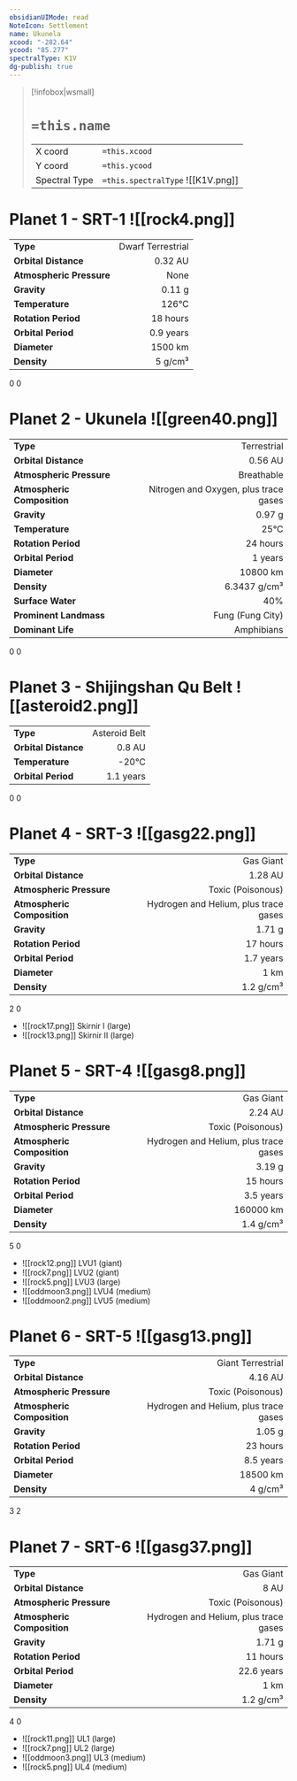 ```yaml
---
obsidianUIMode: read
NoteIcon: Settlement
name: Ukunela
xcood: "-282.64"
ycood: "85.277"
spectralType: K1V
dg-publish: true
---
```

> [!infobox|wsmall]
> # `=this.name`
> | | |
> | - | - |
> | X coord | `=this.xcood` |
> | Y coord| `=this.ycood` |
> | Spectral Type | `=this.spectralType` ![[K1V.png]] |

# Planet 1 - SRT-1 ![[rock4.png]]
|                             |                           |
| --------------------------- | -------------------------:|
| **Type**                    |             Dwarf Terrestrial |
| **Orbital Distance**        |   0.32 AU |
| **Atmospheric Pressure**    |       None |
| **Gravity**                 |        0.11 g |
| **Temperature**             |    126°C |
| **Rotation Period**         |  18 hours |
| **Orbital Period** | 0.9 years |
| **Diameter**                |      1500 km | 
| **Density**                 |    5 g/cm³ |



0
0



# Planet 2 - Ukunela ![[green40.png]]
|                             |                           |
| --------------------------- | -------------------------:|
| **Type**                    |             Terrestrial |
| **Orbital Distance**        |   0.56 AU |
| **Atmospheric Pressure**    |       Breathable |
| **Atmospheric Composition** |      Nitrogen and Oxygen, plus trace gases |
| **Gravity**                 |        0.97 g |
| **Temperature**             |    25°C |
| **Rotation Period**         |  24 hours |
| **Orbital Period** | 1 years |
| **Diameter**                |      10800 km | 
| **Density**                 |    6.3437 g/cm³ |
| **Surface Water**           |           40% | 
| **Prominent Landmass**      |         Fung (Fung City) | 
| **Dominant Life**           |         Amphibians |



0
0



# Planet 3 - Shijingshan Qu Belt ![[asteroid2.png]]
|                             |                           |
| --------------------------- | -------------------------:|
| **Type**                    |             Asteroid Belt |
| **Orbital Distance**        |   0.8 AU |
| **Temperature**             |    -20°C |
| **Orbital Period** | 1.1 years |



0
0



# Planet 4 - SRT-3 ![[gasg22.png]]
|                             |                           |
| --------------------------- | -------------------------:|
| **Type**                    |             Gas Giant |
| **Orbital Distance**        |   1.28 AU |
| **Atmospheric Pressure**    |       Toxic (Poisonous) |
| **Atmospheric Composition** |      Hydrogen and Helium, plus trace gases |
| **Gravity**                 |        1.71 g |
| **Rotation Period**         |  17 hours |
| **Orbital Period** | 1.7 years |
| **Diameter**                |      1 km | 
| **Density**                 |    1.2 g/cm³ |



2
0

- ![[rock17.png]] Skirnir I (large)
- ![[rock13.png]] Skirnir II (large)


# Planet 5 - SRT-4 ![[gasg8.png]]
|                             |                           |
| --------------------------- | -------------------------:|
| **Type**                    |             Gas Giant |
| **Orbital Distance**        |   2.24 AU |
| **Atmospheric Pressure**    |       Toxic (Poisonous) |
| **Atmospheric Composition** |      Hydrogen and Helium, plus trace gases |
| **Gravity**                 |        3.19 g |
| **Rotation Period**         |  15 hours |
| **Orbital Period** | 3.5 years |
| **Diameter**                |      160000 km | 
| **Density**                 |    1.4 g/cm³ |



5
0

- ![[rock12.png]] LVU1 (giant)
- ![[rock7.png]] LVU2 (giant)
- ![[rock5.png]] LVU3 (large)
- ![[oddmoon3.png]] LVU4 (medium)
- ![[oddmoon2.png]] LVU5 (medium)


# Planet 6 - SRT-5 ![[gasg13.png]]
|                             |                           |
| --------------------------- | -------------------------:|
| **Type**                    |             Giant Terrestrial |
| **Orbital Distance**        |   4.16 AU |
| **Atmospheric Pressure**    |       Toxic (Poisonous) |
| **Atmospheric Composition** |      Hydrogen and Helium, plus trace gases |
| **Gravity**                 |        1.05 g |
| **Rotation Period**         |  23 hours |
| **Orbital Period** | 8.5 years |
| **Diameter**                |      18500 km | 
| **Density**                 |    4 g/cm³ |



3
2



# Planet 7 - SRT-6 ![[gasg37.png]]
|                             |                           |
| --------------------------- | -------------------------:|
| **Type**                    |             Gas Giant |
| **Orbital Distance**        |   8 AU |
| **Atmospheric Pressure**    |       Toxic (Poisonous) |
| **Atmospheric Composition** |      Hydrogen and Helium, plus trace gases |
| **Gravity**                 |        1.71 g |
| **Rotation Period**         |  11 hours |
| **Orbital Period** | 22.6 years |
| **Diameter**                |      1 km | 
| **Density**                 |    1.2 g/cm³ |



4
0

- ![[rock11.png]] UL1 (large)
- ![[rock7.png]] UL2 (large)
- ![[oddmoon3.png]] UL3 (medium)
- ![[rock5.png]] UL4 (medium)


